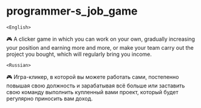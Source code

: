 # programmer-s_job_game

    <English>
🎮 A clicker game in which you can work on your own, gradually increasing your position and earning more and more, or make your team carry out the project you bought, which will regularly bring you income.

    <Russian>
🎮 Игра-кликер, в которой вы можете работать сами, постепенно повышая свою должность и зарабатывая всё больше или заставить свою команду выполнить купленный вами проект, который будет регулярно приносить вам доход.

